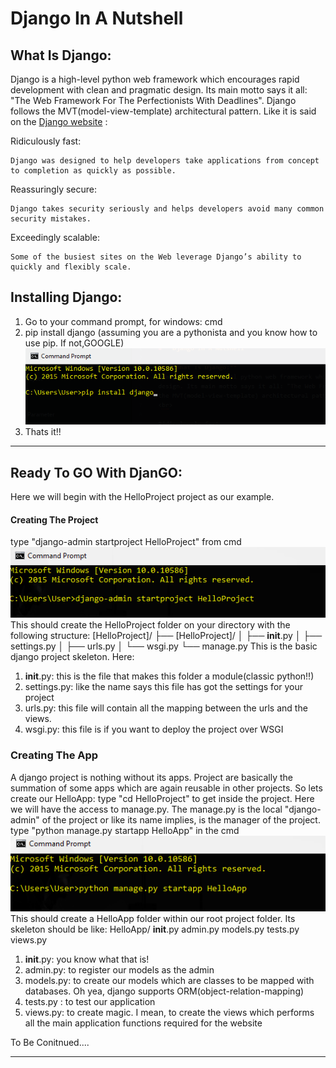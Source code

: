 # **Django In A Nutshell**

## **What Is Django:**
Django is a high-level python web framework which encourages rapid development with clean and pragmatic
design. Its main motto says it all: "The Web Framework For The Perfectionists With Deadlines". Django follows
the MVT(model-view-template) architectural pattern. Like it is said on the [Django website](https://www.djangoproject.com/) :
<br>

Ridiculously fast:

    Django was designed to help developers take applications from concept to completion as quickly as possible.
Reassuringly secure:

    Django takes security seriously and helps developers avoid many common security mistakes.
Exceedingly scalable:

    Some of the busiest sites on the Web leverage Django’s ability to quickly and flexibly scale.



## **Installing Django:**
1. Go to your command prompt, for windows: cmd
1. pip install django (assuming you are a pythonista and you know how to use pip. If not,GOOGLE)
![installing django](https://github.com/Anondo/Django/blob/master/img/install.png)
1. Thats it!!
<hr>

## **Ready To GO With DjanGO:**
Here we will begin with the HelloProject project as our example.
#### **Creating The Project**
type "django-admin startproject HelloProject" from cmd
![creating project](https://github.com/Anondo/Django/blob/master/img/project.png)
This should create the HelloProject folder on your directory with the following structure:
[HelloProject]/
├── [HelloProject]/
│   ├── __init__.py
│   ├── settings.py
│   ├── urls.py
│   └── wsgi.py
└── manage.py
This is the basic django project skeleton. Here:
1. __init__.py: this is the file that makes this folder a module(classic python!!)
1. settings.py: like the name says this file has got the settings for your project
1. urls.py: this file will contain all the mapping between the urls and the views.
1. wsgi.py: this file is if you want to deploy the project over WSGI
### **Creating The App**
A django project is nothing without its apps. Project are basically the summation of
some apps which are again reusable in other projects. So lets create our HelloApp:
type "cd HelloProject" to get inside the project. Here we will have the access to
manage.py. The manage.py is the local "django-admin" of the project or like its name
implies, is the manager of the project.
type "python manage.py startapp HelloApp" in the cmd
![creating app](https://github.com/Anondo/Django/blob/master/img/app.png)
This should create a HelloApp folder within our root project folder. Its skeleton should be like:
HelloApp/
   __init__.py
   admin.py
   models.py
   tests.py
   views.py
1. __init__.py: you know what that is!
1. admin.py: to register our models as the admin
1. models.py: to create our models which are classes to be mapped with databases. Oh yea, django supports ORM(object-relation-mapping)
1. tests.py : to test our application
1. views.py: to create magic. I mean, to create the views which performs all the main application functions required for the website

To Be Conitnued....

<hr>
